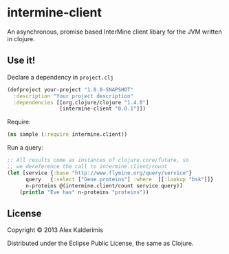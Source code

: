 # intermine-client

An asynchronous, promise based InterMine client libary for the JVM written
in clojure.

## Use it!

Declare a dependency in `project.clj`

``` clojure
(defproject your-project "1.0.0-SNAPSHOT"
  :description "Your project description"
  :dependencies [[org.clojure/clojure "1.4.0"]
                 [intermine-client "0.0.1"]])
```

Require:

``` clojure
(ns sample (:require intermine.client))
```

Run a query:

``` clojure
;; All results come as instances of clojure.core/future, so 
;; we dereference the call to intermine.client/count
(let [service {:base "http://www.flymine.org/query/service"}
      query   {:select ["Gene.proteins"] :where  [[:lookup "bsk"]]}
      n-proteins @(intermine.client/count service query)]
    (println "Eve has" n-proteins "proteins"))
```

## License

Copyright © 2013 Alex Kalderimis

Distributed under the Eclipse Public License, the same as Clojure.
